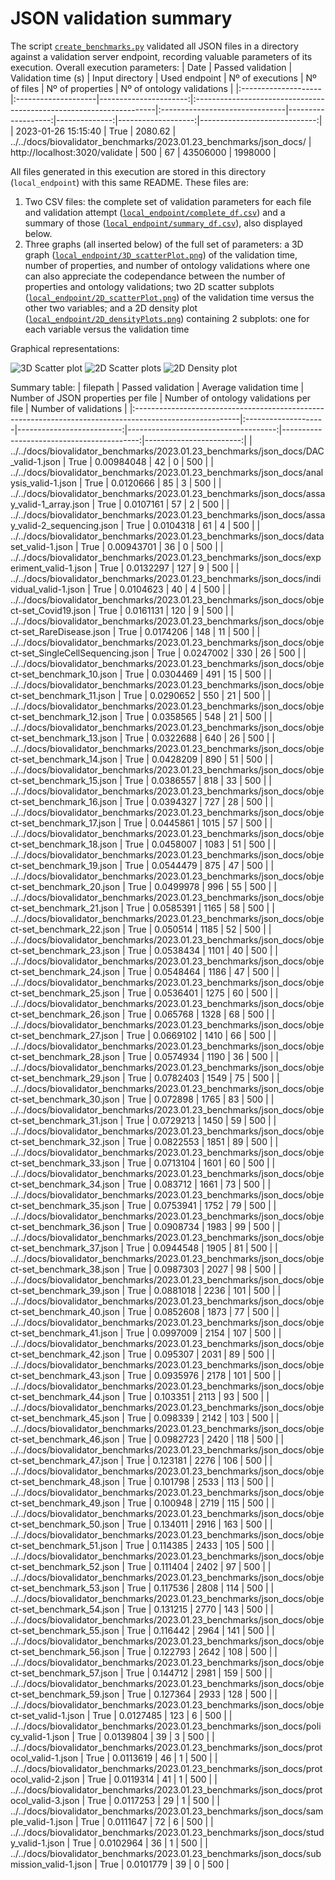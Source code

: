 # JSON validation summary
The script [``create_benchmarks.py``](https://github.com/EbiEga/ega-metadata-schema/blob/main/.github/scripts/create_benchmarks.py) validated all JSON files in a directory against a validation server endpoint, recording valuable parameters of its execution.
Overall execution parameters:
| Date                | Passed validation   |   Validation time (s) | Input directory                                                     | Used endpoint                  |   Nº of executions |   Nº of files |   Nº of properties |   Nº of ontology validations |
|:--------------------|:--------------------|----------------------:|:--------------------------------------------------------------------|:-------------------------------|-------------------:|--------------:|-------------------:|-----------------------------:|
| 2023-01-26 15:15:40 | True                |               2080.62 | ../../docs/biovalidator_benchmarks/2023.01.23_benchmarks/json_docs/ | http://localhost:3020/validate |                500 |            67 |           43506000 |                      1998000 |

All files generated in this execution are stored in this directory (``local_endpoint``) with this same README. These files are:
1. Two CSV files: the complete set of validation parameters for each file and validation attempt ([``local_endpoint/complete_df.csv``](complete_df.csv)) and a summary of those ([``local_endpoint/summary_df.csv``](summary_df.csv)), also displayed below.
2. Three graphs (all inserted below) of the full set of parameters: a 3D graph ([``local_endpoint/3D_scatterPlot.png``](3D_scatterPlot.png)) of the validation time, number of properties, and number of ontology validations where one can also appreciate the codependance between the number of properties and ontology validations; two 2D scatter subplots ([``local_endpoint/2D_scatterPlot.png``](2D_scatterPlot.png)) of the validation time versus the other two variables; and a 2D density plot ([``local_endpoint/2D_densityPlots.png``](2D_densityPlots.png)) containing 2 subplots: one for each variable versus the validation time

Graphical representations:

![3D Scatter plot](3D_scatterPlot.png)
![2D Scatter plots](2D_scatterPlot.png)
![2D Density plot](2D_densityPlots.png)

Summary table:
| filepath                                                                                                | Passed validation   |   Average validation time |   Number of JSON properties per file |   Number of ontology validations per file |   Number of validations |
|:--------------------------------------------------------------------------------------------------------|:--------------------|--------------------------:|-------------------------------------:|------------------------------------------:|------------------------:|
| ../../docs/biovalidator_benchmarks/2023.01.23_benchmarks/json_docs/DAC_valid-1.json                     | True                |                0.00984048 |                                   42 |                                         0 |                     500 |
| ../../docs/biovalidator_benchmarks/2023.01.23_benchmarks/json_docs/analysis_valid-1.json                | True                |                0.0120666  |                                   85 |                                         3 |                     500 |
| ../../docs/biovalidator_benchmarks/2023.01.23_benchmarks/json_docs/assay_valid-1_array.json             | True                |                0.0107161  |                                   57 |                                         2 |                     500 |
| ../../docs/biovalidator_benchmarks/2023.01.23_benchmarks/json_docs/assay_valid-2_sequencing.json        | True                |                0.0104318  |                                   61 |                                         4 |                     500 |
| ../../docs/biovalidator_benchmarks/2023.01.23_benchmarks/json_docs/dataset_valid-1.json                 | True                |                0.00943701 |                                   36 |                                         0 |                     500 |
| ../../docs/biovalidator_benchmarks/2023.01.23_benchmarks/json_docs/experiment_valid-1.json              | True                |                0.0132297  |                                  127 |                                         9 |                     500 |
| ../../docs/biovalidator_benchmarks/2023.01.23_benchmarks/json_docs/individual_valid-1.json              | True                |                0.0104623  |                                   40 |                                         4 |                     500 |
| ../../docs/biovalidator_benchmarks/2023.01.23_benchmarks/json_docs/object-set_Covid19.json              | True                |                0.0161131  |                                  120 |                                         9 |                     500 |
| ../../docs/biovalidator_benchmarks/2023.01.23_benchmarks/json_docs/object-set_RareDisease.json          | True                |                0.0174206  |                                  148 |                                        11 |                     500 |
| ../../docs/biovalidator_benchmarks/2023.01.23_benchmarks/json_docs/object-set_SingleCellSequencing.json | True                |                0.0247002  |                                  330 |                                        26 |                     500 |
| ../../docs/biovalidator_benchmarks/2023.01.23_benchmarks/json_docs/object-set_benchmark_10.json         | True                |                0.0304469  |                                  491 |                                        15 |                     500 |
| ../../docs/biovalidator_benchmarks/2023.01.23_benchmarks/json_docs/object-set_benchmark_11.json         | True                |                0.0290652  |                                  550 |                                        21 |                     500 |
| ../../docs/biovalidator_benchmarks/2023.01.23_benchmarks/json_docs/object-set_benchmark_12.json         | True                |                0.0358565  |                                  548 |                                        21 |                     500 |
| ../../docs/biovalidator_benchmarks/2023.01.23_benchmarks/json_docs/object-set_benchmark_13.json         | True                |                0.0322688  |                                  640 |                                        26 |                     500 |
| ../../docs/biovalidator_benchmarks/2023.01.23_benchmarks/json_docs/object-set_benchmark_14.json         | True                |                0.0428209  |                                  890 |                                        51 |                     500 |
| ../../docs/biovalidator_benchmarks/2023.01.23_benchmarks/json_docs/object-set_benchmark_15.json         | True                |                0.0386557  |                                  818 |                                        33 |                     500 |
| ../../docs/biovalidator_benchmarks/2023.01.23_benchmarks/json_docs/object-set_benchmark_16.json         | True                |                0.0394327  |                                  727 |                                        28 |                     500 |
| ../../docs/biovalidator_benchmarks/2023.01.23_benchmarks/json_docs/object-set_benchmark_17.json         | True                |                0.0445861  |                                 1015 |                                        57 |                     500 |
| ../../docs/biovalidator_benchmarks/2023.01.23_benchmarks/json_docs/object-set_benchmark_18.json         | True                |                0.0458007  |                                 1083 |                                        51 |                     500 |
| ../../docs/biovalidator_benchmarks/2023.01.23_benchmarks/json_docs/object-set_benchmark_19.json         | True                |                0.0544479  |                                  875 |                                        47 |                     500 |
| ../../docs/biovalidator_benchmarks/2023.01.23_benchmarks/json_docs/object-set_benchmark_20.json         | True                |                0.0499978  |                                  996 |                                        55 |                     500 |
| ../../docs/biovalidator_benchmarks/2023.01.23_benchmarks/json_docs/object-set_benchmark_21.json         | True                |                0.0585391  |                                 1165 |                                        58 |                     500 |
| ../../docs/biovalidator_benchmarks/2023.01.23_benchmarks/json_docs/object-set_benchmark_22.json         | True                |                0.050514   |                                 1185 |                                        52 |                     500 |
| ../../docs/biovalidator_benchmarks/2023.01.23_benchmarks/json_docs/object-set_benchmark_23.json         | True                |                0.0538434  |                                 1101 |                                        40 |                     500 |
| ../../docs/biovalidator_benchmarks/2023.01.23_benchmarks/json_docs/object-set_benchmark_24.json         | True                |                0.0548464  |                                 1186 |                                        47 |                     500 |
| ../../docs/biovalidator_benchmarks/2023.01.23_benchmarks/json_docs/object-set_benchmark_25.json         | True                |                0.0536401  |                                 1275 |                                        60 |                     500 |
| ../../docs/biovalidator_benchmarks/2023.01.23_benchmarks/json_docs/object-set_benchmark_26.json         | True                |                0.065768   |                                 1328 |                                        68 |                     500 |
| ../../docs/biovalidator_benchmarks/2023.01.23_benchmarks/json_docs/object-set_benchmark_27.json         | True                |                0.0669102  |                                 1410 |                                        66 |                     500 |
| ../../docs/biovalidator_benchmarks/2023.01.23_benchmarks/json_docs/object-set_benchmark_28.json         | True                |                0.0574934  |                                 1190 |                                        36 |                     500 |
| ../../docs/biovalidator_benchmarks/2023.01.23_benchmarks/json_docs/object-set_benchmark_29.json         | True                |                0.0782403  |                                 1549 |                                        75 |                     500 |
| ../../docs/biovalidator_benchmarks/2023.01.23_benchmarks/json_docs/object-set_benchmark_30.json         | True                |                0.072898   |                                 1765 |                                        83 |                     500 |
| ../../docs/biovalidator_benchmarks/2023.01.23_benchmarks/json_docs/object-set_benchmark_31.json         | True                |                0.0729213  |                                 1450 |                                        59 |                     500 |
| ../../docs/biovalidator_benchmarks/2023.01.23_benchmarks/json_docs/object-set_benchmark_32.json         | True                |                0.0822553  |                                 1851 |                                        89 |                     500 |
| ../../docs/biovalidator_benchmarks/2023.01.23_benchmarks/json_docs/object-set_benchmark_33.json         | True                |                0.0713104  |                                 1601 |                                        60 |                     500 |
| ../../docs/biovalidator_benchmarks/2023.01.23_benchmarks/json_docs/object-set_benchmark_34.json         | True                |                0.083712   |                                 1661 |                                        73 |                     500 |
| ../../docs/biovalidator_benchmarks/2023.01.23_benchmarks/json_docs/object-set_benchmark_35.json         | True                |                0.0753941  |                                 1752 |                                        79 |                     500 |
| ../../docs/biovalidator_benchmarks/2023.01.23_benchmarks/json_docs/object-set_benchmark_36.json         | True                |                0.0908734  |                                 1983 |                                        99 |                     500 |
| ../../docs/biovalidator_benchmarks/2023.01.23_benchmarks/json_docs/object-set_benchmark_37.json         | True                |                0.0944548  |                                 1905 |                                        81 |                     500 |
| ../../docs/biovalidator_benchmarks/2023.01.23_benchmarks/json_docs/object-set_benchmark_38.json         | True                |                0.0987303  |                                 2027 |                                        98 |                     500 |
| ../../docs/biovalidator_benchmarks/2023.01.23_benchmarks/json_docs/object-set_benchmark_39.json         | True                |                0.0881018  |                                 2236 |                                       101 |                     500 |
| ../../docs/biovalidator_benchmarks/2023.01.23_benchmarks/json_docs/object-set_benchmark_40.json         | True                |                0.0852608  |                                 1873 |                                        77 |                     500 |
| ../../docs/biovalidator_benchmarks/2023.01.23_benchmarks/json_docs/object-set_benchmark_41.json         | True                |                0.0997009  |                                 2154 |                                       107 |                     500 |
| ../../docs/biovalidator_benchmarks/2023.01.23_benchmarks/json_docs/object-set_benchmark_42.json         | True                |                0.095307   |                                 2031 |                                        89 |                     500 |
| ../../docs/biovalidator_benchmarks/2023.01.23_benchmarks/json_docs/object-set_benchmark_43.json         | True                |                0.0935976  |                                 2178 |                                       101 |                     500 |
| ../../docs/biovalidator_benchmarks/2023.01.23_benchmarks/json_docs/object-set_benchmark_44.json         | True                |                0.103351   |                                 2113 |                                        93 |                     500 |
| ../../docs/biovalidator_benchmarks/2023.01.23_benchmarks/json_docs/object-set_benchmark_45.json         | True                |                0.098339   |                                 2142 |                                       103 |                     500 |
| ../../docs/biovalidator_benchmarks/2023.01.23_benchmarks/json_docs/object-set_benchmark_46.json         | True                |                0.0982723  |                                 2420 |                                       118 |                     500 |
| ../../docs/biovalidator_benchmarks/2023.01.23_benchmarks/json_docs/object-set_benchmark_47.json         | True                |                0.123181   |                                 2276 |                                       106 |                     500 |
| ../../docs/biovalidator_benchmarks/2023.01.23_benchmarks/json_docs/object-set_benchmark_48.json         | True                |                0.101798   |                                 2533 |                                       113 |                     500 |
| ../../docs/biovalidator_benchmarks/2023.01.23_benchmarks/json_docs/object-set_benchmark_49.json         | True                |                0.100948   |                                 2719 |                                       115 |                     500 |
| ../../docs/biovalidator_benchmarks/2023.01.23_benchmarks/json_docs/object-set_benchmark_50.json         | True                |                0.134011   |                                 2916 |                                       163 |                     500 |
| ../../docs/biovalidator_benchmarks/2023.01.23_benchmarks/json_docs/object-set_benchmark_51.json         | True                |                0.114385   |                                 2433 |                                       105 |                     500 |
| ../../docs/biovalidator_benchmarks/2023.01.23_benchmarks/json_docs/object-set_benchmark_52.json         | True                |                0.111404   |                                 2402 |                                        97 |                     500 |
| ../../docs/biovalidator_benchmarks/2023.01.23_benchmarks/json_docs/object-set_benchmark_53.json         | True                |                0.117536   |                                 2808 |                                       114 |                     500 |
| ../../docs/biovalidator_benchmarks/2023.01.23_benchmarks/json_docs/object-set_benchmark_54.json         | True                |                0.131215   |                                 2770 |                                       143 |                     500 |
| ../../docs/biovalidator_benchmarks/2023.01.23_benchmarks/json_docs/object-set_benchmark_55.json         | True                |                0.116442   |                                 2964 |                                       141 |                     500 |
| ../../docs/biovalidator_benchmarks/2023.01.23_benchmarks/json_docs/object-set_benchmark_56.json         | True                |                0.122793   |                                 2642 |                                       108 |                     500 |
| ../../docs/biovalidator_benchmarks/2023.01.23_benchmarks/json_docs/object-set_benchmark_57.json         | True                |                0.144712   |                                 2981 |                                       159 |                     500 |
| ../../docs/biovalidator_benchmarks/2023.01.23_benchmarks/json_docs/object-set_benchmark_59.json         | True                |                0.127364   |                                 2933 |                                       128 |                     500 |
| ../../docs/biovalidator_benchmarks/2023.01.23_benchmarks/json_docs/object-set_valid-1.json              | True                |                0.0127485  |                                  123 |                                         6 |                     500 |
| ../../docs/biovalidator_benchmarks/2023.01.23_benchmarks/json_docs/policy_valid-1.json                  | True                |                0.0139804  |                                   39 |                                         3 |                     500 |
| ../../docs/biovalidator_benchmarks/2023.01.23_benchmarks/json_docs/protocol_valid-1.json                | True                |                0.0113619  |                                   46 |                                         1 |                     500 |
| ../../docs/biovalidator_benchmarks/2023.01.23_benchmarks/json_docs/protocol_valid-2.json                | True                |                0.0119314  |                                   41 |                                         1 |                     500 |
| ../../docs/biovalidator_benchmarks/2023.01.23_benchmarks/json_docs/protocol_valid-3.json                | True                |                0.0117253  |                                   29 |                                         1 |                     500 |
| ../../docs/biovalidator_benchmarks/2023.01.23_benchmarks/json_docs/sample_valid-1.json                  | True                |                0.0111647  |                                   72 |                                         6 |                     500 |
| ../../docs/biovalidator_benchmarks/2023.01.23_benchmarks/json_docs/study_valid-1.json                   | True                |                0.0102964  |                                   36 |                                         1 |                     500 |
| ../../docs/biovalidator_benchmarks/2023.01.23_benchmarks/json_docs/submission_valid-1.json              | True                |                0.0101779  |                                   39 |                                         0 |                     500 |